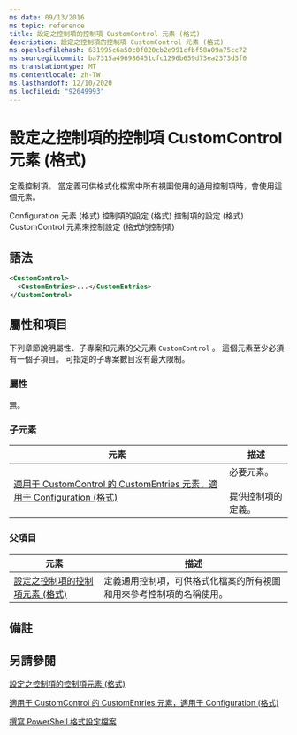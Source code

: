 ```yaml
---
ms.date: 09/13/2016
ms.topic: reference
title: 設定之控制項的控制項 CustomControl 元素 (格式)
description: 設定之控制項的控制項 CustomControl 元素 (格式)
ms.openlocfilehash: 631995c6a50c0f020cb2e991cfbf58a09a75cc72
ms.sourcegitcommit: ba7315a496986451cfc1296b659d73ea2373d3f0
ms.translationtype: MT
ms.contentlocale: zh-TW
ms.lasthandoff: 12/10/2020
ms.locfileid: "92649993"
---
```

# <a name="customcontrol-element-for-control-for-controls-for-configuration-format"></a>設定之控制項的控制項 CustomControl 元素 (格式)

定義控制項。 當定義可供格式化檔案中所有視圖使用的通用控制項時，會使用這個元素。

Configuration 元素 (格式) 控制項的設定 (格式) 控制項的設定 (格式) CustomControl 元素來控制設定 (格式的控制項) 

## <a name="syntax"></a>語法

```xml
<CustomControl>
  <CustomEntries>...</CustomEntries>
</CustomControl>
```

## <a name="attributes-and-elements"></a>屬性和項目

下列章節說明屬性、子專案和元素的父元素 `CustomControl` 。 這個元素至少必須有一個子項目。 可指定的子專案數目沒有最大限制。

### <a name="attributes"></a>屬性

無。

### <a name="child-elements"></a>子元素

|元素|描述|
|-------------|-----------------|
|[適用于 CustomControl 的 CustomEntries 元素，適用于 Configuration (格式) ](./customentries-element-for-customcontrol-for-controls-for-configuration-format.md)|必要元素。<br /><br /> 提供控制項的定義。|

### <a name="parent-elements"></a>父項目

|元素|描述|
|-------------|-----------------|
|[設定之控制項的控制項元素 (格式)](./control-element-for-controls-for-configuration-format.md)|定義通用控制項，可供格式化檔案的所有視圖和用來參考控制項的名稱使用。|

## <a name="remarks"></a>備註

## <a name="see-also"></a>另請參閱

[設定之控制項的控制項元素 (格式)](./control-element-for-controls-for-configuration-format.md)

[適用于 CustomControl 的 CustomEntries 元素，適用于 Configuration (格式) ](./customentries-element-for-customcontrol-for-controls-for-configuration-format.md)

[撰寫 PowerShell 格式設定檔案](./writing-a-powershell-formatting-file.md)
